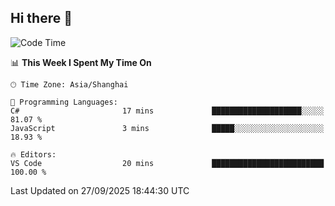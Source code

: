 ## Hi there 👋

<!--START_SECTION:waka-->
![Code Time](http://img.shields.io/badge/Code%20Time-23%20hrs%2058%20mins-blue)

📊 **This Week I Spent My Time On** 

```text
🕑︎ Time Zone: Asia/Shanghai

💬 Programming Languages: 
C#                       17 mins             ████████████████████░░░░░   81.07 % 
JavaScript               3 mins              █████░░░░░░░░░░░░░░░░░░░░   18.93 % 

🔥 Editors: 
VS Code                  20 mins             █████████████████████████   100.00 % 
```


 Last Updated on 27/09/2025 18:44:30 UTC
<!--END_SECTION:waka-->
